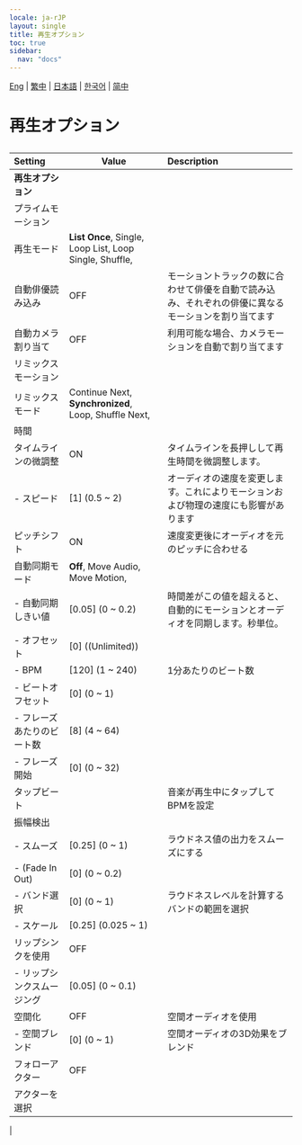 ```yaml
---
locale: ja-rJP
layout: single
title: 再生オプション
toc: true
sidebar:
  nav: "docs"
---
```

[Eng](/dancexr/menu/2025.4/motion/motion_loader) | [繁中](/tw/dancexr/menu/2025.4/motion/motion_loader) | [日本語](/jp/dancexr/menu/2025.4/motion/motion_loader) | [한국어](/kr/dancexr/menu/2025.4/motion/motion_loader) | [简中](/zh/dancexr/menu/2025.4/motion/motion_loader)

# 再生オプション

## 

| Setting | Value | Description |
| :--- | --- | :--- |
|**再生オプション** | | 
| プライムモーション || 
| 再生モード |  **List Once**,  Single,  Loop List,  Loop Single,  Shuffle,  |  |
| 自動俳優読み込み | OFF | モーショントラックの数に合わせて俳優を自動で読み込み、それぞれの俳優に異なるモーションを割り当てます
| 自動カメラ割り当て | OFF | 利用可能な場合、カメラモーションを自動で割り当てます
| リミックスモーション || 
| リミックスモード |  Continue Next,  **Synchronized**,  Loop,  Shuffle Next,  |  |
| 時間 || 
| タイムラインの微調整 | ON | タイムラインを長押しして再生時間を微調整します。
|- スピード | [1] (0.5 ~ 2) | オーディオの速度を変更します。これによりモーションおよび物理の速度にも影響があります
| ピッチシフト | ON | 速度変更後にオーディオを元のピッチに合わせる
| 自動同期モード |  **Off**,  Move Audio,  Move Motion,  |  |
|- 自動同期しきい値 | [0.05] (0 ~ 0.2) | 時間差がこの値を超えると、自動的にモーションとオーディオを同期します。秒単位。
|- オフセット | [0] ((Unlimited)) | 
|- BPM | [120] (1 ~ 240) | 1分あたりのビート数
|- ビートオフセット | [0] (0 ~ 1) | 
|- フレーズあたりのビート数 | [8] (4 ~ 64) | 
|- フレーズ開始 | [0] (0 ~ 32) | 
| タップビート || 音楽が再生中にタップしてBPMを設定
| 振幅検出 || 
|- スムーズ | [0.25] (0 ~ 1) | ラウドネス値の出力をスムーズにする
|- (Fade In Out) | [0] (0 ~ 0.2) | 
|- バンド選択 | [0] (0 ~ 1) | ラウドネスレベルを計算するバンドの範囲を選択
|- スケール | [0.25] (0.025 ~ 1) | 
| リップシンクを使用 | OFF | 
|- リップシンクスムージング | [0.05] (0 ~ 0.1) | 
| 空間化 | OFF | 空間オーディオを使用
|- 空間ブレンド | [0] (0 ~ 1) | 空間オーディオの3D効果をブレンド
| フォローアクター | OFF | 
| アクターを選択 |  |  |
|
